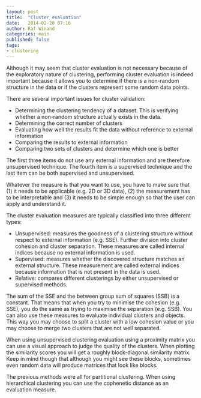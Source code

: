 ```yaml
---
layout: post
title:  "Cluster evaluation"
date:   2014-02-20 07:16
author: Raf Winand
categories: main
published: false
tags:
- clustering
---
```

Although it may seem that cluster evaluation is not necessary because of the exploratory nature of clustering, performing cluster evaluation is indeed important because it allows you to determine if there is a non-random structure in the data or if the clusters represent some random data points.

There are several important issues for cluster validation:

* Determining the clustering tendency of a dataset. This is verifying whether a non-random structure actually exists in the data.
* Determining the correct number of clusters
* Evaluating how well the results fit the data without reference to external information
* Comparing the results to external information
* Comparing two sets of clusters and determine which one is better

The first three items do not use any external information and are therefore unsupervised technique. The fourth item is a supervised technique and the last item can be both supervised and unsupervised.

Whatever the measure is that you want to use, you have to make sure that (1) it needs to be applicable (e.g. 2D or 3D data), (2) the measurement has to be interpretable and (3) it needs to be simple enough so that the user can apply and understand it.

The cluster evaluation measures are typically classified into three different types:

* Unsupervised: measures the goodness of a clustering structure without respect to external information (e.g. SSE). Further division into cluster cohesion and cluster separation. These measures are called internal indices because no external information is used.
* Supervised: measures whether the discovered structure matches an external structure. These measurement are called external indices because information that is not present in the data is used.
* Relative: compares different clusterings by either unsupervised or supervised methods.

The sum of the SSE and the between group sum of squares (SSB) is a constant. That means that when you try to minimise the cohesion (e.g. SSE), you do the same as trying to maximise the separation (e.g. SSB). You can also use these measures to evaluate individual clusters and objects. This way you may choose to split a cluster with a low cohesion value or you may choose to merge two clusters that are not well separated.

When using unsupervised clustering evaluation using a proximity matrix you can use a visual approach to judge the quality of the clusters. When plotting the similarity scores you will get a roughly block-diagonal similarity matrix. Keep in mind though that although you might see these blocks, sometimes even random data will produce matrices that look like blocks.

The previous methods were all for partitional clustering. When using hierarchical clustering you can use the cophenetic distance as an evaluation measure.
